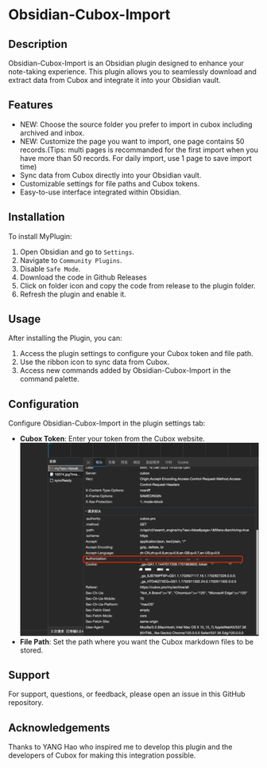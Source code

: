 # Obsidian-Cubox-Import

## Description
Obsidian-Cubox-Import is an Obsidian plugin designed to enhance your note-taking experience. This plugin allows you to seamlessly download and extract data from Cubox and integrate it into your Obsidian vault.

## Features
- NEW: Choose the source folder you prefer to import in cubox including archived and inbox.
- NEW: Customize the page you want to import, one page contains 50 records.(Tips: multi pages is recommanded for the first import when you have more than 50 records. For daily import, use 1 page to save import time)
- Sync data from Cubox directly into your Obsidian vault.
- Customizable settings for file paths and Cubox tokens.
- Easy-to-use interface integrated within Obsidian.

## Installation
To install MyPlugin:
1. Open Obsidian and go to `Settings`.
2. Navigate to `Community Plugins`.
3. Disable `Safe Mode`.
4. Download the code in Github Releases
5. Click on folder icon and copy the code from release to the plugin folder.
6. Refresh the plugin and enable it.


## Usage
After installing the Plugin, you can:
1. Access the plugin settings to configure your Cubox token and file path.
2. Use the ribbon icon to sync data from Cubox.
3. Access new commands added by Obsidian-Cubox-Import in the command palette.

## Configuration
Configure Obsidian-Cubox-Import in the plugin settings tab:
- **Cubox Token**: Enter your token from the Cubox website.
![method to get token](image.png)
- **File Path**: Set the path where you want the Cubox markdown files to be stored.

## Support
For support, questions, or feedback, please open an issue in this GitHub repository.

## Acknowledgements
Thanks to YANG Hao who inspired me to develop this plugin and the developers of Cubox for making this integration possible.
